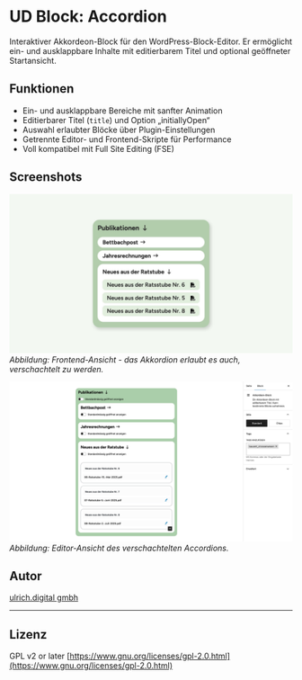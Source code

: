 # UD Block: Accordion

Interaktiver Akkordeon-Block für den WordPress-Block-Editor.
Er ermöglicht ein- und ausklappbare Inhalte mit editierbarem Titel und optional geöffneter Startansicht.

## Funktionen
- Ein- und ausklappbare Bereiche mit sanfter Animation
- Editierbarer Titel (`title`) und Option „initiallyOpen“
- Auswahl erlaubter Blöcke über Plugin-Einstellungen
- Getrennte Editor- und Frontend-Skripte für Performance
- Voll kompatibel mit Full Site Editing (FSE)

## Screenshots

![Frontend-Ansicht](./assets/ud-accordion-block.jpg)
*Abbildung: Frontend-Ansicht - das Akkordion erlaubt es auch, verschachtelt zu werden.*

![Editor-Ansicht](./assets/editor-view.png)
*Abbildung: Editor-Ansicht des verschachtelten Accordions.*


## Autor

[ulrich.digital gmbh](https://ulrich.digital)

---

## Lizenz

GPL v2 or later
[https://www.gnu.org/licenses/gpl-2.0.html](https://www.gnu.org/licenses/gpl-2.0.html)

<!--
Interne Verwendung:
Eingesetzt in den Projekten
- illgau.ch
- schule.illgau.ch
- bbzg.ch
-->
